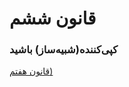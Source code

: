 # قانون ششم

### کپی‌کننده(شبیه‌ساز) باشید

[قانون هفتم)](https://github.com/mohsn-mirzaei/LearnToCode/blob/main/%D9%82%D9%88%D8%A7%D9%86%DB%8C%D9%86/07-%D9%82%D8%A7%D9%86%D9%88%D9%86%E2%80%8C%D9%87%D9%81%D8%AA%D9%85.md)
